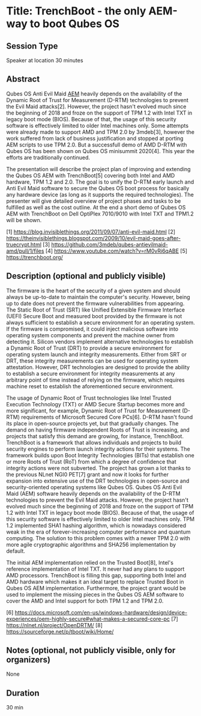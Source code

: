 # Title: TrenchBoot - the only AEM-way to boot Qubes OS

## Session Type

Speaker at location 30 minutes

## Abstract

Qubes OS Anti Evil Maid [AEM](1) heavily depends on the availability of the
Dynamic Root of Trust for Measurement (D-RTM) technologies to prevent the Evil
Maid attacks[2]. However, the project hasn't evolved much since the beginning
of 2018 and froze on the support of TPM 1.2 with Intel TXT in legacy boot mode
(BIOS). Because of that, the usage of this security software is effectively
limited to older Intel machines only.  Some attempts were already made to
support AMD and TPM 2.0 by 3mdeb[3], however the work suffered from lack of
business justification and stopped at porting AEM scripts to use TPM 2.0. But a
successfull demo of AMD D-RTM with Qubes OS has been shown on Qubes OS
minisummit 2020[4]. This year the efforts are traditionally continued.

The presentation will describe the project plan of improving and extending the
Qubes OS AEM with TrenchBoot[5] covering both Intel and AMD hardware, TPM 1.2
and 2.0. The goal is to unify the D-RTM early launch and Anti Evil Maid
software to secure the Qubes OS boot process for basically any hardware device
(as long as it supports the required technologies). The presenter will give
detailed overview of project phases and tasks to be fulfilled as well as the
cost outline. At the end a short demo of Qubes OS AEM with TrenchBoot on Dell
OptiPlex 7010/9010 with Intel TXT and TPM1.2 will be shown.

[1] https://blog.invisiblethings.org/2011/09/07/anti-evil-maid.html
[2] https://theinvisiblethings.blogspot.com/2009/10/evil-maid-goes-after-truecrypt.html
[3] https://github.com/3mdeb/qubes-antievilmaid-amd/pull/1/files
[4] https://www.youtube.com/watch?v=rM0vRi6qABE
[5] https://trenchboot.org/

## Description (optional and publicly visible)

<!-- taken from https://docs.dasharo.com/projects/trenchboot-aem/#abstract -->

The firmware is the heart of the security of a given system and should always
be up-to-date to maintain the computer's security. However, being up to date
does not prevent the firmware vulnerabilities from appearing. The Static Root
of Trust (SRT) like Unified Extensible Firmware Interface (UEFI) Secure Boot
and measured boot provided by the firmware is not always sufficient to
establish a secure environment for an operating system. If the firmware is
compromised, it could inject malicious software into operating system
components and prevent the machine owner from detecting it. Silicon vendors
implement alternative technologies to establish a Dynamic Root of Trust (DRT)
to provide a secure environment for operating system launch and integrity
measurements. Either from SRT or DRT, these integrity measurements can be used
for operating system attestation. However, DRT technologies are designed to
provide the ability to establish a secure environment for integrity
measurements at any arbitrary point of time instead of relying on the firmware,
which requires machine reset to establish the aforementioned secure
environment.

The usage of Dynamic Root of Trust technologies like Intel Trusted Execution
Technology (TXT) or AMD Secure Startup becomes more and more significant, for
example, Dynamic Root of Trust for Measurement (D-RTM) requirements of
Microsoft Secured Core PCs[6]. D-RTM hasn't found its place in open-source
projects yet, but that gradually changes. The demand on having firmware
independent Roots of Trust is increasing, and projects that satisfy this demand
are growing, for instance, TrenchBoot. TrenchBoot is a framework that allows
individuals and projects to build security engines to perform launch integrity
actions for their systems. The framework builds upon Boot Integrity
Technologies (BITs) that establish one or more Roots of Trust (RoT) from which
a degree of confidence that integrity actions were not subverted. The project
has grown a lot thanks to the previous NLnet NGI0 PET[7] grant and now it looks
for further expansion into extensive use of the DRT technologies in open-source
and security-oriented operating systems like Qubes OS. Qubes OS Anti Evil Maid
(AEM) software heavily depends on the availability of the D-RTM technologies to
prevent the Evil Maid attacks. However, the project hasn't evolved much since
the beginning of 2018 and froze on the support of TPM 1.2 with Intel TXT in
legacy boot mode (BIOS). Because of that, the usage of this security software
is effectively limited to older Intel machines only. TPM 1.2 implemented SHA1
hashing algorithm, which is nowadays considered weak in the era of
forever-increasing computer performance and quantum computing. The solution to
this problem comes with a newer TPM 2.0 with more agile cryptographic
algorithms and SHA256 implementation by default.

The initial AEM implementation relied on the Trusted Boot[8], Intel's reference
implementation of Intel TXT. It never had any plans to support AMD processors.
TrenchBoot is filling this gap, supporting both Intel and AMD hardware which
makes it an ideal target to replace Trusted Boot in Qubes OS AEM
implementation. Furthermore, the project grant would be used to implement the
missing pieces in the Qubes OS AEM software to cover the AMD and Intel support
for both TPM 1.2 and TPM 2.0.

[6] https://docs.microsoft.com/en-us/windows-hardware/design/device-experiences/oem-highly-secure#what-makes-a-secured-core-pc
[7] https://nlnet.nl/project/OpenDRTM/
[8] https://sourceforge.net/p/tboot/wiki/Home/

## Notes (optional, not publicly visible, only for organizers)

None

## Duration

30 min
